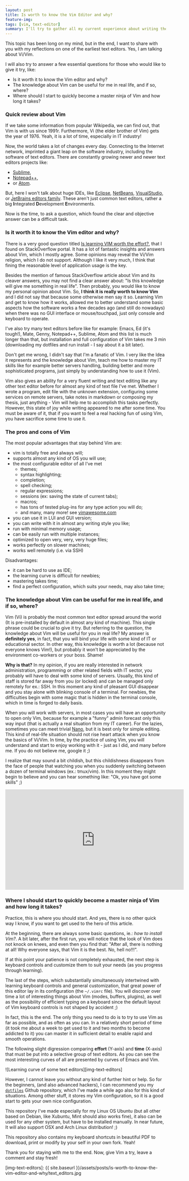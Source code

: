 ```yaml
---
layout: post
title: Is worth to know the Vim Editor and why?
feature-img:
tags: [vim, text-editor]
summary: I'll try to gather all my current experience about writing the code, also writing in many text editors and finally express my opinion that is that worth to learn Vi/Vim.
---
```


This topic has been long on my mind, but in the end, I want to share with you with my reflections on one of the earliest text editors. Yes, I am talking about Vi/Vim.

I will also try to answer a few essential questions for those who would like to give it try, like:

-   Is it worth it to know the Vim editor and why?
-   The knowledge about Vim can be useful for me in real life, and if so, where?
-   Where should I start to quickly become a master ninja of Vim and how long it takes?

### Quick review about Vim

If we take some information from popular Wikipedia, we can find out, that Vim is with us since 1991r. Furthermore, Vi (the elder brother of Vim) gets the year of 1976. Yeah, it is a lot of time, especially in IT industry!

Now, the world takes a lot of changes every day. Connecting to the Internet network, imprinted a giant leap on the software industry, including the software of text editors. There are constantly growing newer and newer text editors projects like:

-   [Sublime][3],
-   [Notepad++][2],
-   or [Atom][4].

But, here I won't talk about huge IDEs, like [Eclipse](), [NetBeans](), [VisualStudio](), or [JetBrains editors family](). These aren't just common text editors, rather a big **I**ntegrated **D**evelopment **E**nvironments.

Now is the time, to ask a question, which found the clear and objective answer can be a difficult task.

### Is it worth it to know the Vim editor and why?

There is a very good question titled [Is learning VIM worth the effort?][5], that I found on StackOverflow portal. It has a lot of fantastic insights and answers about Vim, which I mostly agree. Some opinions may reveal the Vi/Vim religion, which I do not support. Although I like it very much, I think that fining the reasonable level of application usage is the key.

Besides the mention of famous StackOverflow article about Vim and its cleaver answers, you may not find a clear answer about: "Is this knowledge will give me something in real life". Then probably, you would like to know my personal opinion about Vim. So, **I think it is really worth to know Vim** and I did not say that because some otherwise men say it so. Learning Vim and get to know how it works, allowed me to better understand some basic aspects how the software works a few decades ago (and still do nowadays) when there was no GUI interface or mouse/touchpad, just only console and keyboard to operate.

I've also try many text editors before like for example: Emacs, Ed (it's tough!), Mate, Genny, Notepad++, Sublime, Atom and this list is much longer than that, but installation and full configuration of Vim takes me 3 min (downloading my dotfiles and run install - I say about it a bit later).

Don't get me wrong, I didn't say that I'm a fanatic of Vim. I very like the Idea it represents and the knowledge about Vim, teach me how to master my IT skills like for example better servers handling, building better and more sophisticated programs, just simply by understanding how to use it (Vim).

Vim also gives an ability for a very fluent writing and text editing like any other text editor before for almost any kind of text file I've met. Whether I wrote a program, edit file with the unknown extension, configuring some services on remote servers, take notes in markdown or composing my thesis, just anything - Vim will help me to accomplish this tasks perfectly. However, this state of joy while writing appeared to me after some time. You must be aware of it, that if you want to feel a real hacking fun of using Vim, you have sacrifice some time to use it.

### The pros and cons of Vim

The most popular advantages that stay behind Vim are:

-   vim is totally free and always will;
-   supports almost any kind of OS you will use;
-   the most configurable editor of all I've met
    -   themes;
    -   syntax highlighting;
    -   completion;
    -   spell checking;
    -   regular expressions;
    -   sessions (ex: saving the state of current tabs);
    -   macros;
    -   has tons of tested plug-ins for any type action you will do;
    -   and many, many more! see [vimawesome.com][vimawesome-webpage]
-   you can use it in LUI and GUI version;
-   you can write with it in almost any writing style you like;
-   run with minimal memory usage;
-   can be easily run with multiple instances;
-   optimized to open very, very, very huge files;
-   works perfectly on slower machines;
-   works well remotely (i.e. via SSH)

Disadvantages:

-   it can be hard to use as IDE;
-   the learning curve is difficult for newbies;
-   mastering takes time;
-   find a perfect configuration, which suits your needs, may also take time;

### The knowledge about Vim can be useful for me in real life, and if so, where?

Vim (Vi) is probably the most common text editor spread around the world (It is pre-installed by default in almost any kind of machine). This single phrase could be crucial to give it try. But referring to the question, the knowledge about Vim will be useful for you in real life? My answer is **definitely yes**, in fact, that you will bind your life with some kind of IT or educational sector. In other way, this knowledge is worth a lot (because not everyone knows Vim!), but probably it won't be appreciated by the environment co-workers or your boss. Shame!

**Why is that?** In my opinion, if you are really interested in network administration, programming or other related fields with IT sector, you probably will have to deal with some kind of servers. Usually, this kind of staff is stored far away from you (or locked) and can be managed only remotely for ex.: SSH. In this moment any kind of pleasant GUI disappear and you stay alone with blinking console of a terminal. For newbies, the difficulties begin with some magic that is hidden in the terminal console, which in time is forged to daily basis.

When you will work with servers, in most cases you will have an opportunity to open only Vim, because for example a "funny" admin forecast only this way input (that is actually a real situation from my IT career). For the lazies, sometimes you can meet trivial [Nano][6], but it is best only for simple editing. This kind of real-life situation should not rise heart attack when you know the basics of Vi/Vim. In time, by the practice of using Vim, you will understand and start to enjoy working with it - just as I did, and many before me. If you do not believe me, google it ;)

I realize that may sound a bit childish, but this childishness disappears from the face of people that watching you when you suddenly switching between a dozen of terminal windows (ex.: tmux/vim). In this moment they might begin to believe and you can hear something like: "Ok, you have got some skills" ;)

<iframe width="560" height="315" src="https://www.youtube.com/embed/kQJrgSML5hY?start=10" title="Ok, you have got some skills" frameborder="0" allow="accelerometer; autoplay; clipboard-write; encrypted-media; gyroscope; picture-in-picture; web-share" allowfullscreen></iframe>

### Where I should start to quickly become a master ninja of Vim and how long it takes?

Practice, this is where you should start. And yes, there is no other quick way I know, if you want to get used to the hero of this article.

At the beginning, there are always some basic questions, ie.: _how to install Vim?_. A bit later, after the first run, you will notice that the look of Vim does not knock on knees, and even then you find that: "After all, there is nothing at all! Why everyone says, that Vim it is the best. No, hell no!!!".

If at this point your patience is not completely exhausted, the next step is keyboard controls and customize them to suit your needs (as you progress through learning).

The last of the steps, which substantially simultaneously intertwined with learning keyboard controls and general customization, that great power of this editor lay in its configuration (the `~/.vimrc` file). You will discover over time a lot of interesting things about Vim (modes, buffers, plugins), as well as the possibility of efficient typing on a keyboard since the default layout of Vim keyboard controls is not shaped by accident ;)

In fact, this is the end. The only thing you need to do is to try to use Vim as far as possible, and as often as you can. In a relatively short period of time (it took me about a week to get used to it and two months to become addicted to it) you can master it in sufficient detail to enable rapid and smooth operations.

The following slight digression comparing **effort** (Y-axis) and **time** (X-axis) that must be put into a selective group of text editors. As you can see the most interesting curves of all are presented by curves of Emacs and Vim.

![Learning curve of some text editors][img-text-editors]

However, I cannot leave you without any kind of further hint or help. So for the beginners, (and also advanced hackers), I can recommend you my [`dotfiles`][8] Github repository, which I've made a while ago also for this kind of situations. Among other stuff, it stores my Vim configuration, so it is a good start to gets your own nice configuration.

This repository I've made especially for my Linux OS Ubuntu (but all other based on Debian, like Xubuntu, Mint should also works fine), it also can be used for any other system, but have to be installed manually. In near future, It will also support OSX and Arch Linux distribution! ;)

This repository also contains my keyboard shortcuts in beautiful PDF to download, print or modify by your self in your own fork. Yeah!

Thank you for staying with me to the end. Now, give Vim a try, leave a comment and stay fresh!

[1]: http://www.microsoft.com/microsoft-hololens/en-us
[2]: http://notepad-plus-plus.org/
[3]: http://www.sublimetext.com/
[4]: https://atom.io/
[5]: http://stackoverflow.com/questions/597077/is-learning-vim-worth-the-effort
[6]: http://www.nano-editor.org/
[7]: https://github.com/egel/code-wiki/blob/master/programs/vim/vim.md
[8]: https://github.com/egel/dot-files
[vimawesome-webpage]: http://vimawesome.com/

[img-text-editors]: {{ site.baseurl }}/assets/posts/is-worth-to-know-the-vim-editor-and-why/text_editors.jpg

